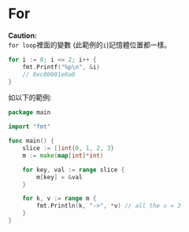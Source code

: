 # For

**Caution:**  
`for loop`裡面的變數 (此範例的`i`)記憶體位置都一樣。
```go
for i := 0; i <= 2; i++ {
    fmt.Printf("%p\n", &i)
    // 0xc00001e0a8
}
```

如以下的範例:
```go
package main

import "fmt"

func main() {
    slice := []int{0, 1, 2, 3}
    m := make(map[int]*int)

    for key, val := range slice {
        m[key] = &val 
    }

    for k, v := range m {
        fmt.Println(k, "->", *v) // all the v = 3
    }
}
```